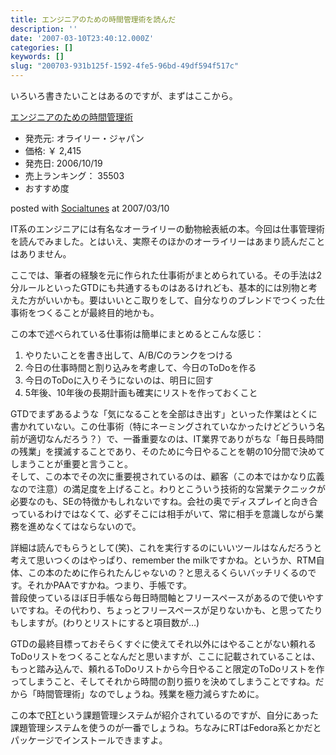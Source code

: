 ```yaml
---
title: エンジニアのための時間管理術を読んだ
description: ''
date: '2007-03-10T23:40:12.000Z'
categories: []
keywords: []
slug: "200703-931b125f-1592-4fe5-96bd-49df594f517c"
---
```

いろいろ書きたいことはあるのですが、まずはここから。

[エンジニアのための時間管理術](http://www.amazon.co.jp/exec/obidos/ASIN/4873113075/mrchildrenonl-22/ref=nosim "エンジニアのための時間管理術")

*   発売元: オライリー・ジャパン
*   価格: ￥ 2,415
*   発売日: 2006/10/19
*   売上ランキング： 35503
*   おすすめ度

posted with [Socialtunes](http://socialtunes.net) at 2007/03/10

IT系のエンジニアには有名なオーライリーの動物絵表紙の本。今回は仕事管理術を読んでみました。とはいえ、実際そのほかのオーライリーはあまり読んだことはありません。

ここでは、筆者の経験を元に作られた仕事術がまとめられている。その手法は2分ルールといったGTDにも共通するものはあるけれども、基本的には別物と考えた方がいいかも。要はいいとこ取りをして、自分なりのブレンドでつくった仕事術をつくることが最終目的地かも。

この本で述べられている仕事術は簡単にまとめるとこんな感じ：

1.  やりたいことを書き出して、A/B/Cのランクをつける
2.  今日の仕事時間と割り込みを考慮して、今日のToDoを作る
3.  今日のToDoに入りそうにないのは、明日に回す
4.  5年後、10年後の長期計画も確実にリストを作っておくこと

GTDでまずあるような「気になることを全部はき出す」といった作業はとくに書かれていない。この仕事術（特にネーミングされていなかったけどどういう名前が適切なんだろう？）で、一番重要なのは、IT業界でありがちな「毎日長時間の残業」を撲滅することであり、そのために今日やることを朝の10分間で決めてしまうことが重要と言うこと。  
そして、この本でその次に重要視されているのは、顧客（この本ではかなり広義なので注意）の満足度を上げること。わりとこういう技術的な営業テクニックが必要なのも、SEの特徴かもしれないですね。会社の奥でディスプレイと向き合っているわけではなくて、必ずそこには相手がいて、常に相手を意識しながら業務を進めなくてはならないので。

詳細は読んでもらうとして(笑)、これを実行するのにいいツールはなんだろうと考えて思いつくのはやっぱり、remember the milkですかね。というか、RTM自体、この本のために作られたんじゃないの？と思えるくらいバッチリくるのです。それかPAAですかね。つまり、手帳です。  
普段使っているほぼ日手帳なら毎日時間軸とフリースペースがあるので使いやすいですね。その代わり、ちょっとフリースペースが足りないかも、と思ってたりもしますが。(わりとリストにすると項目数が…)

GTDの最終目標っておそらくすぐに使えてそれ以外にはやることがない頼れるToDoリストをつくることなんだと思いますが、ここに記載されていることは、もっと踏み込んで、頼れるToDoリストから今日やること限定のToDoリストを作ってしまうこと、そしてそれから時間の割り振りを決めてしまうことですね。だから「時間管理術」なのでしょうね。残業を極力減らすために。

この本で[RT](http://bestpractical.com/rt/)という課題管理システムが紹介されているのですが、自分にあった課題管理システムを使うのが一番でしょうね。ちなみにRTはFedora系とかだとパッケージでインストールできますよ。